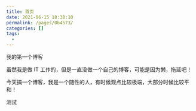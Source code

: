 ```yaml
---
title: 首页
date: 2021-06-15 18:38:10
permalink: /pages/0b4573/
categories: []
tags: 
  - 
---
```


我的第一个博客

虽然我是做 IT 工作的，但是一直没做一个自己的博客，可能是因为懒，拖延吧！

今天搞一个博客，我是一个随性的人，有时候观点比较极端，大部分时候比较平和！

测试